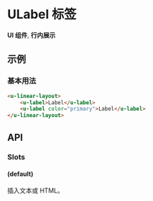 <!-- 该 README.md 根据 api.yaml 和 docs/*.md 自动生成，为了方便在 GitHub 和 NPM 上查阅。如需修改，请查看源文件 -->

# ULabel 标签

**UI 组件**, **行内展示**

## 示例
### 基本用法

``` html
<u-linear-layout>
    <u-label>Label</u-label>
    <u-label color="primary">Label</u-label>
</u-linear-layout>
```

## API
### Slots

#### (default)

插入文本或 HTML。
